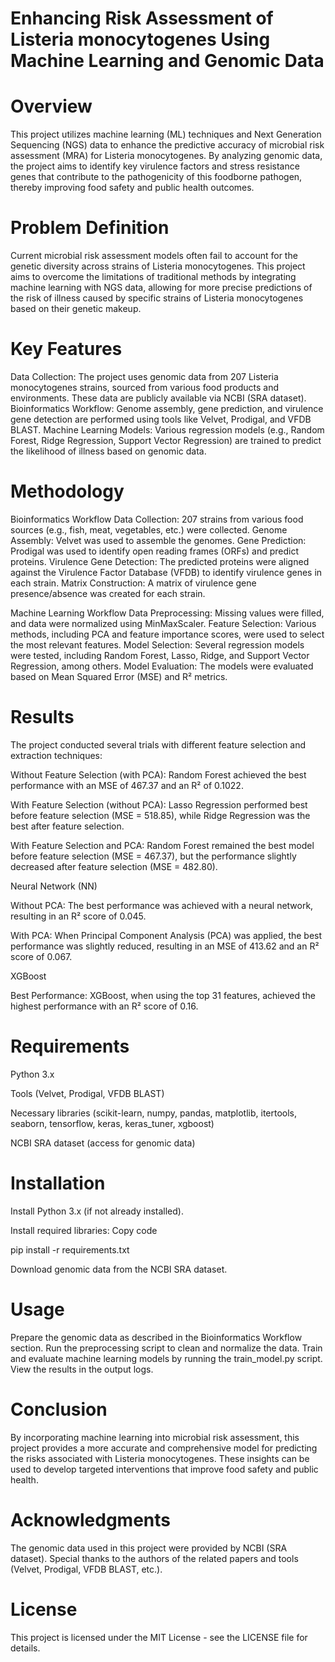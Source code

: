 # Enhancing Risk Assessment of Listeria monocytogenes Using Machine Learning and Genomic Data

# Overview
This project utilizes machine learning (ML) techniques and Next Generation Sequencing (NGS) data to enhance the predictive accuracy of microbial risk assessment (MRA) for Listeria monocytogenes. By analyzing genomic data, the project aims to identify key virulence factors and stress resistance genes that contribute to the pathogenicity of this foodborne pathogen, thereby improving food safety and public health outcomes.

# Problem Definition
Current microbial risk assessment models often fail to account for the genetic diversity across strains of Listeria monocytogenes. This project aims to overcome the limitations of traditional methods by integrating machine learning with NGS data, allowing for more precise predictions of the risk of illness caused by specific strains of Listeria monocytogenes based on their genetic makeup.

# Key Features
Data Collection: The project uses genomic data from 207 Listeria monocytogenes strains, sourced from various food products and environments. These data are publicly available via NCBI (SRA dataset).
Bioinformatics Workflow: Genome assembly, gene prediction, and virulence gene detection are performed using tools like Velvet, Prodigal, and VFDB BLAST.
Machine Learning Models: Various regression models (e.g., Random Forest, Ridge Regression, Support Vector Regression) are trained to predict the likelihood of illness based on genomic data.

# Methodology

Bioinformatics Workflow
Data Collection: 207 strains from various food sources (e.g., fish, meat, vegetables, etc.) were collected.
Genome Assembly: Velvet was used to assemble the genomes.
Gene Prediction: Prodigal was used to identify open reading frames (ORFs) and predict proteins.
Virulence Gene Detection: The predicted proteins were aligned against the Virulence Factor Database (VFDB) to identify virulence genes in each strain.
Matrix Construction: A matrix of virulence gene presence/absence was created for each strain.

Machine Learning Workflow
Data Preprocessing: Missing values were filled, and data were normalized using MinMaxScaler.
Feature Selection: Various methods, including PCA and feature importance scores, were used to select the most relevant features.
Model Selection: Several regression models were tested, including Random Forest, Lasso, Ridge, and Support Vector Regression, among others.
Model Evaluation: The models were evaluated based on Mean Squared Error (MSE) and R² metrics.

# Results
The project conducted several trials with different feature selection and extraction techniques:

Without Feature Selection (with PCA): Random Forest achieved the best performance with an MSE of 467.37 and an R² of 0.1022.

With Feature Selection (without PCA): Lasso Regression performed best before feature selection (MSE = 518.85), while Ridge Regression was the best after feature selection.

With Feature Selection and PCA: Random Forest remained the best model before feature selection (MSE = 467.37), but the performance slightly decreased after feature selection (MSE = 482.80).

Neural Network (NN)

Without PCA: The best performance was achieved with a neural network, resulting in an R² score of 0.045.

With PCA: When Principal Component Analysis (PCA) was applied, the best performance was slightly reduced, resulting in an MSE of 413.62 and an R² score of 0.067.

XGBoost

Best Performance: XGBoost, when using the top 31 features, achieved the highest performance with an R² score of 0.16.

# Requirements

Python 3.x

Tools (Velvet, Prodigal, VFDB BLAST)

Necessary libraries (scikit-learn, numpy, pandas, matplotlib, itertools, seaborn, tensorflow, keras, keras_tuner, xgboost)

NCBI SRA dataset (access for genomic data)

# Installation
Install Python 3.x (if not already installed).

Install required libraries:
Copy code

pip install -r requirements.txt

Download genomic data from the NCBI SRA dataset.

# Usage

Prepare the genomic data as described in the Bioinformatics Workflow section.
Run the preprocessing script to clean and normalize the data.
Train and evaluate machine learning models by running the train_model.py script.
View the results in the output logs.
# Conclusion
By incorporating machine learning into microbial risk assessment, this project provides a more accurate and comprehensive model for predicting the risks associated with Listeria monocytogenes. These insights can be used to develop targeted interventions that improve food safety and public health.

# Acknowledgments
The genomic data used in this project were provided by NCBI (SRA dataset).
Special thanks to the authors of the related papers and tools (Velvet, Prodigal, VFDB BLAST, etc.).
# License
This project is licensed under the MIT License - see the LICENSE file for details.
